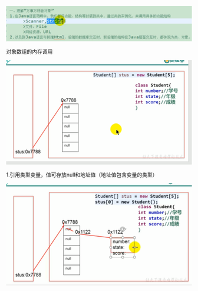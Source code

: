 ![image-20210103111908719](1.4理解万事万物皆对象.assets/image-20210103111908719.png)



对象数组的内存调用

<img src="1.4理解万事万物皆对象.assets/image-20210103112117712.png" alt="image-20210103112117712" style="zoom:50%;" />

1.引用类型变量，值可存放null和地址值（地址值包含变量的类型）

<img src="1.4理解万事万物皆对象.assets/image-20210103112523541.png" alt="image-20210103112523541" style="zoom:67%;" />


